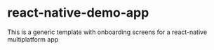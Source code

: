 # react-native-demo-app
This is a generic template with onboarding screens for a react-native multiplatform app
